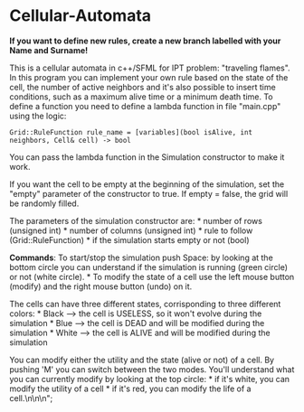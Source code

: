 # Cellular-Automata

**If you want to define new rules, create a new branch labelled with your Name and Surname!**

This is a cellular automata in c++/SFML for IPT problem: "traveling flames".
In this program you can implement your own rule based on the state of the cell, the number of active neighbors and it's also possible to insert time conditions,
such as a maximum alive time or a minimum death time.
To define a function you need to define a lambda function in file "main.cpp" using the logic:

    Grid::RuleFunction rule_name = [variables](bool isAlive, int neighbors, Cell& cell) -> bool

You can pass the lambda function in the Simulation constructor to make it work.

If you want the cell to be empty at the beginning of the simulation, set the "empty" parameter of the constructor to true.
If empty = false, the grid will be randomly filled.

The parameters of the simulation constructor are:
    * number of rows (unsigned int)
    * number of columns (unsigned int)
    * rule to follow (Grid::RuleFunction)
    * if the simulation starts empty or not (bool)


**Commands**:
To start/stop the simulation push Space: by looking at the bottom circle you can understand if the simulation is running (green circle) or not (white circle). 
    * To modify the state of a cell use the left mouse button (modify) and the right mouse button (undo) on it.

The cells can have three different states, corrisponding to three different colors:
    * Black --> the cell is USELESS, so it won't evolve during the simulation
    * Blue --> the cell is DEAD and will be modified during the simulation
    * White --> the cell is ALIVE and will be modified during the simulation

You can modify either the utility and the state (alive or not) of a cell. By pushing 'M' you can switch between the two modes. You'll understand what you can currently modify by looking at the top circle:
    * if it's white, you can modify the utility of a cell
    * if it's red, you can modify the life of a cell.\n\n\n";
